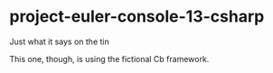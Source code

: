 # project-euler-console-13-csharp
Just what it says on the tin

This one, though, is using the fictional Cb framework.
